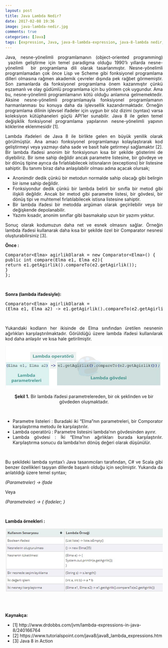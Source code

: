 ```yaml
---
layout: post
title: Java Lambda Nedir?
date: 2017-02-08 19:36
image: java-lambda-nedir.jpg
comments: true
categories: [Java]
tags: [expression, Java, java-8-lambda-expression, java-8-lambda nedir, lambda, lambda-kullanımı, lambda-nedir]
---
```

<p style="text-align:justify;">
Java, nesne-yönelimli programlamanın (object-oriented programming)  yazılım geliştirme için temel paradigma olduğu 1990’lı yıllarda nesne-yönelimli  bir programlama dili olarak tasarlanmıştır. Nesne-yönelimli programlamadan çok önce Lisp ve Scheme gibi fonksiyonel programlama dilleri olmasına rağmen akademik çevreler dışında pek rağbet görmemiştir. Son zamanlarda da fonksiyonel programlama önem kazanmıştır çünkü eşzamanlı ve olay güdümlü programlama için bu yöntem çok uygundur. Ama bu, nesne-yönelimli programlamanın kötü olduğu anlamına gelmemektedir. Aksine nesne-yönelimli programlamayla fonksiyonel programlamanın harmanlanması bu konuya daha da işlevsellik kazandırmaktadır. Örneğin programlama dilinin işlevsel ifadeler için uygun bir söz dizimi (syntax) varsa koleksiyon kütüphaneleri güçlü API’ler sunabilir. Java 8 ile gelen temel değişiklik fonksiyonel programlama yapılarının nesne-yönelimli yapının köklerine eklenmesidir [1].</p>
<p style="text-align:justify;">
Lambda ifadeleri de Java 8 ile birlikte gelen en büyük yenilik olarak görülmüştür. Ana amacı fonksiyonel programlamayı kolaylaştırarak kod geliştirmeyi veya yazmayı daha sade ve basit hale getirmeyi sağlamaktır [2]. Bir lambda ifadesi anonim bir fonksiyonun kısa bir şekilde gösterimi de diyebiliriz. Bir isme sahip değildir ancak parametre listesine, bir gövdeye ve bir dönüş tipine ayrıca da fırlatılabilecek istisnaların (exceptions) bir listesine sahiptir. Bu tanımı biraz daha anlaşılabilir olması adına açacak olursak;
</p>
<ul style="text-align:justify;">
 	<li>Anonimdir dedik çünkü bir metodun normalde sahip olacağı gibi belirgin bir isme sahip değildir.</li>
 	<li>Fonksiyondur dedik çünkü bir lambda belirli bir sınıfla bir metod gibi ilişkili değildir. Ancak bir metod gibi parametre listesi, bir gövdesi, bir dönüş tipi ve muhtemel fırlatılabilecek istisna listesine sahiptir.</li>
 	<li>Bir lambda ifadesi bir metodda argüman olarak geçirilebilir veya bir değişkende depolanabilir.</li>
 	<li>Yazımı kısadır, anonim sınıflar gibi basmakalıp uzun bir yazımı yoktur.</li>
</ul>
<p style="text-align:justify;">
Sonuç olarak kodumuzun daha net ve esnek olmasını sağlar. Örneğin lambda ifadesi kullanarak daha kısa bir şekilde özel bir Comparator nesnesi oluşturabilirsiniz [3].
</p>

<strong>Önce :</strong>
<pre>Comparator&lt;Elma&gt; agirlikOlarak = new Comparator&lt;Elma&gt;() {
public int compare(Elma e1, Elma e2){
return e1.getAgirlik().compareTo(e2.getAgirlik());
}
};</pre>
&nbsp;

<strong>Sonra (lambda ifadesiyle):</strong>
<pre>Comparator&lt;Elma&gt; agirlikOlarak =
(Elma e1, Elma a2) -&gt; e1.getAgirlik().compareTo(e2.getAgirlik());</pre>
&nbsp;
<p style="text-align:justify;">
Yukarıdaki kodların her ikisinde de Elma sınıfından üretilen nesnenin ağırlıkları karşılaştırılmaktadır. Görüldüğü üzere lambda ifadesi kullanılarak kod daha anlaşılır ve kısa hale getirilmiştir.
</p>

<p style="text-align:center;">
    <img src="/images/Lambda_ifadesi.jpg"/>
</p>
<p style="text-align:center;">
    <strong>Şekil 1.</strong> Bir lambda ifadesi parametrelereden, bir ok şeklinden ve bir gövdeden oluşmaktadır.
</p>
<br>

<ul style="text-align:justify;">
 	<li>Parametre listeleri : Buradaki iki “Elma”nın parametreleri, bir Comporator karşılaştırma metodu ile karşılaştırılır.</li>
 	<li>Lambda operatörü : Parametre listesini lambda’nın gövdesinden ayırır.</li>
 	<li>Lambda gövdesi : İki “Elma”nın ağırlıkları burada karşılaştırılır. Karşılaştırma sonucu da lambda’nın dönüş değeri olarak düşünülür.</li>
</ul>
<br>

<p style="text-align:justify;">
Bu şekildeki lambda syntax’ı Java tasarımcıları tarafından, C# ve Scala gibi benzer özellikleri taşıyan dillerde başarılı olduğu için seçilmiştir. Yukarıda da anlatıldığı üzere temel syntax;
</p>

<em>(Parametreler) -&gt; ifade</em>

Veya

<em>(Parametreler) -&gt; { ifadeler; }</em>

<br>

<strong>Lambda örnekleri :</strong>
<p style="text-align:center;">
    <img src="/images/java_lamdha_ornek.jpg"/>
</p>

<br><br>

<strong>Kaynakça:</strong>
<ul>
 	<li>[1] http://www.drdobbs.com/jvm/lambda-expressions-in-java-8/240166764</li>
 	<li>[2] https://www.tutorialspoint.com/java8/java8_lambda_expressions.htm</li>
 	<li>[3] Java 8 in Action</li>
</ul>
